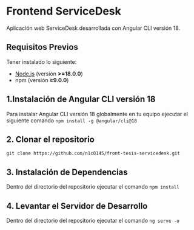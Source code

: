 # Frontend ServiceDesk

Aplicación web ServiceDesk desarrollada con Angular CLI versión 18. 

## Requisitos Previos

Tener instalado lo siguiente:

- [Node.js](https://nodejs.org/) (versión **>=18.0.0**)
- npm (versión **≥9.0.0**)

## 1.Instalación de Angular CLI versión 18

Para instalar Angular CLI versión 18 globalmente en tu equipo ejecutar el siguiente comando `npm install -g @angular/cli@18`

## 2. Clonar el repositorio

`git clone https://github.com/n1c0145/front-tesis-servicedesk.git`

## 3. Instalación de Dependencias

Dentro del directorio del repositorio ejecutar el comando `npm install`

## 4. Levantar el Servidor de Desarrollo

Dentro del directorio del repositorio ejecutar el comando `ng serve -o`






